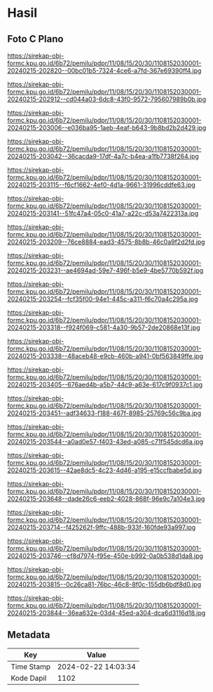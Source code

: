 # Hasil

## Foto C Plano

https://sirekap-obj-formc.kpu.go.id/6b72/pemilu/pdpr/11/08/15/20/30/1108152030001-20240215-202820--00bc01b5-7324-4ce6-a7fd-367e69390ff4.jpg

https://sirekap-obj-formc.kpu.go.id/6b72/pemilu/pdpr/11/08/15/20/30/1108152030001-20240215-202912--cd044a03-6dc8-43f0-9572-795607989b0b.jpg

https://sirekap-obj-formc.kpu.go.id/6b72/pemilu/pdpr/11/08/15/20/30/1108152030001-20240215-203006--e036ba95-1aeb-4eaf-b643-9b8bd2b2d429.jpg

https://sirekap-obj-formc.kpu.go.id/6b72/pemilu/pdpr/11/08/15/20/30/1108152030001-20240215-203042--36cacda9-17df-4a7c-b4ea-a1fb7738f264.jpg

https://sirekap-obj-formc.kpu.go.id/6b72/pemilu/pdpr/11/08/15/20/30/1108152030001-20240215-203115--f6cf1662-4ef0-4d1a-9661-31996cddfe63.jpg

https://sirekap-obj-formc.kpu.go.id/6b72/pemilu/pdpr/11/08/15/20/30/1108152030001-20240215-203141--51fc47a4-05c0-41a7-a22c-d53a7422313a.jpg

https://sirekap-obj-formc.kpu.go.id/6b72/pemilu/pdpr/11/08/15/20/30/1108152030001-20240215-203209--76ce8884-ead3-4575-8b8b-46c0a9f2d2fd.jpg

https://sirekap-obj-formc.kpu.go.id/6b72/pemilu/pdpr/11/08/15/20/30/1108152030001-20240215-203231--ae4694ad-59e7-496f-b5e9-4be5770b592f.jpg

https://sirekap-obj-formc.kpu.go.id/6b72/pemilu/pdpr/11/08/15/20/30/1108152030001-20240215-203254--fcf35f00-94e1-445c-a311-f6c70a4c295a.jpg

https://sirekap-obj-formc.kpu.go.id/6b72/pemilu/pdpr/11/08/15/20/30/1108152030001-20240215-203318--f924f069-c581-4a30-9b57-2de20868e13f.jpg

https://sirekap-obj-formc.kpu.go.id/6b72/pemilu/pdpr/11/08/15/20/30/1108152030001-20240215-203338--48aceb48-e9cb-460b-a941-0bf563849ffe.jpg

https://sirekap-obj-formc.kpu.go.id/6b72/pemilu/pdpr/11/08/15/20/30/1108152030001-20240215-203405--676aed4b-a5b7-44c9-a63e-617c9f0937c1.jpg

https://sirekap-obj-formc.kpu.go.id/6b72/pemilu/pdpr/11/08/15/20/30/1108152030001-20240215-203451--adf34633-f188-467f-8985-25769c56c9ba.jpg

https://sirekap-obj-formc.kpu.go.id/6b72/pemilu/pdpr/11/08/15/20/30/1108152030001-20240215-203544--a0ad0e57-f403-43ed-a085-c71f545dcd6a.jpg

https://sirekap-obj-formc.kpu.go.id/6b72/pemilu/pdpr/11/08/15/20/30/1108152030001-20240215-203615--42ae8dc5-4c23-4d46-a195-e15ccfbabe5d.jpg

https://sirekap-obj-formc.kpu.go.id/6b72/pemilu/pdpr/11/08/15/20/30/1108152030001-20240215-203648--dade26c6-eeb2-4028-868f-96e9c7a104e3.jpg

https://sirekap-obj-formc.kpu.go.id/6b72/pemilu/pdpr/11/08/15/20/30/1108152030001-20240215-203714--f425262f-9ffc-488b-933f-160fde93a997.jpg

https://sirekap-obj-formc.kpu.go.id/6b72/pemilu/pdpr/11/08/15/20/30/1108152030001-20240215-203746--cf8d7974-f95e-450e-b992-0a0b538d1da8.jpg

https://sirekap-obj-formc.kpu.go.id/6b72/pemilu/pdpr/11/08/15/20/30/1108152030001-20240215-203815--0c26ca81-76bc-46c8-8f0c-155db6bdf8d0.jpg

https://sirekap-obj-formc.kpu.go.id/6b72/pemilu/pdpr/11/08/15/20/30/1108152030001-20240215-203844--36ea632e-03d4-45ed-a304-dca6d3116d18.jpg


## Metadata

| Key        | Value               |
| ---------- | ------------------- |
| Time Stamp | 2024-02-22 14:03:34 |
| Kode Dapil | 1102                |



